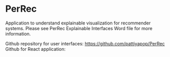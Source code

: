 # PerRec

Application to understand explainable visualization for recommender systems. Please see PerRec Explainable Interfaces Word file for more information.

Github repository for user interfaces: https://github.com/pattiyapop/PerRec <br/>
Github for React application: 
